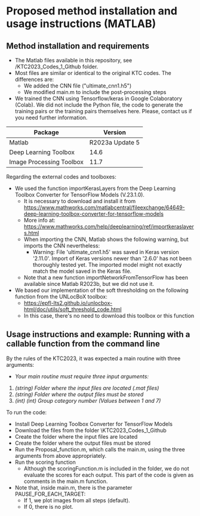# Proposed method installation and usage instructions (MATLAB)

## Method installation and requirements
* The Matlab files available in this repository, see /KTC2023_Codes_1_Github folder.
* Most files are similar or identical to the original KTC codes. The differences are:
    * We added the CNN file ("ultimate_cnn1.h5")
    * We modified main.m to include the post-processing steps
* We trained the CNN using Tensorflow/keras in Google Colaboratory (Colab). We did not include the Python file, the code to generate the training pairs or the training pairs themselves here. Please, contact us if you need further information.

| Package | Version |
| ------------- | ------------- |
| Matlab | R2023a Update 5 | 
| Deep Learning Toolbox | 14.6 | 
| Image Processing Toolbox | 11.7 | 

Regarding the external codes and toolboxes: 
* We used the function importKerasLayers from the Deep Learning Toolbox Converter for TensorFlow Models (V.23.1.0).
    * It is necessary to download and install it from https://www.mathworks.com/matlabcentral/fileexchange/64649-deep-learning-toolbox-converter-for-tensorflow-models
    * More info at: https://www.mathworks.com/help/deeplearning/ref/importkeraslayers.html
    * When importing the CNN, Matlab shows the following warning, but imports the CNN nevertheless:
        * Warning: File 'ultimate_cnn1.h5' was saved in Keras version '2.11.0'. Import of Keras versions newer than '2.6.0' has not been thoroughly tested yet. The imported model might not exactly match the model saved in the Keras file.
    * Note that a new function importNetworkFromTensorFlow has been available since Matlab R2023b, but we did not use it.
* We based our implementation of the soft thresholding on the following function from the UNLocBoX toolbox:
    * https://epfl-lts2.github.io/unlocbox-html/doc/utils/soft_threshold_code.html
    * In this case, there's no need to download this toolbox or this function


## Usage instructions and example: Running with a callable function from the command line

By the rules of the KTC2023, it was expected a main routine with three arguments: 
* *Your main routine must require three input arguments:*
1. *(string) Folder where the input files are located (.mat files)*
1. *(string) Folder where the output files must be stored*
1. *(int) (int) Group category number (Values between 1 and 7)*

To run the code:
* Install Deep Learning Toolbox Converter for TensorFlow Models
* Download the files from the folder \KTC2023_Codes_1_Github
* Create the folder where the input files are located
* Create the folder where the output files must be stored
* Run the Proposal_function.m, which calls the main.m, using the three arguments from above appropriately.
* Run the scoring function
    * Although the scoringFunction.m is included in the folder, we do not evaluate the scores for each output. This part of the code is given as comments in the main.m function.
* Note that, inside main.m, there is the parameter PAUSE_FOR_EACH_TARGET:
  * If 1, we plot images from all steps (default).
  * If 0, there is no plot. 
